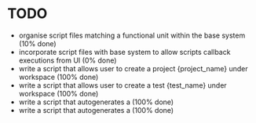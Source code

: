 # TODO
  - organise script files matching a functional unit within the base system                    (10% done)
  - incorporate script files with base system to allow scripts callback executions from UI     (0% done)
  - write a script that allows user to create a project {project_name} under workspace         (100% done)
  - write a script that allows user to create a test {test_name} under workspace               (100% done)
  - write a script that autogenerates a <README class="md"></README>                           (100% done)
  - write a script that autogenerates a <TODO class="md"></TODO>                               (100% done)